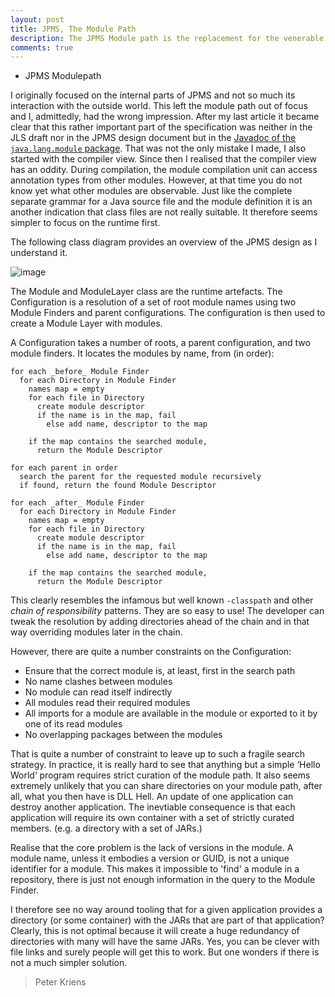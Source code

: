 ```yaml
---
layout: post
title: JPMS, The Module Path
description: The JPMS Module path is the replacement for the venerable -classpath and solve all its problems. 
comments: true
---
```


* JPMS Modulepath

I originally focused on the internal parts of JPMS and not so much its interaction with the outside world. This left the module path out of focus and I, admittedly, had the wrong impression. After my last article it became clear that this rather important part of the specification was neither in the JLS draft nor in the JPMS design document but in the [Javadoc of the `java.lang.module` package][1]. That was not the only mistake I made, I also started with the compiler view. Since then I realised that the compiler view has an oddity. During compilation, the module compilation unit can access annotation types from other modules. However, at that time you do not know yet what other modules are observable. Just like the complete separate grammar for a Java source file and the module definition it is an another indication that class files are not really suitable. It therefore seems simpler to focus on the runtime first.

The following class diagram provides an overview of the JPMS design as I understand it. 

![image](https://user-images.githubusercontent.com/200494/27959164-ac65e892-6326-11e7-8a87-4fcd90643633.png)

The Module and ModuleLayer class are the runtime artefacts. The Configuration is a resolution of a set of root module names using two Module Finders and  parent configurations. The configuration is then used to create a Module Layer with modules. 

A Configuration takes a number of roots, a parent configuration, and two module finders. It locates the modules by name, from (in order):

	for each _before_ Module Finder
	  for each Directory in Module Finder
	    names map = empty
	    for each file in Directory
	      create module descriptor
	      if the name is in the map, fail
	        else add name, descriptor to the map
		
	    if the map contains the searched module, 
	      return the Module Descriptor

	for each parent in order
	  search the parent for the requested module recursively
	  if found, return the found Module Descriptor

	for each _after_ Module Finder
	  for each Directory in Module Finder
	    names map = empty
	    for each file in Directory
	      create module descriptor
	      if the name is in the map, fail
	        else add name, descriptor to the map
		
	    if the map contains the searched module, 
	      return the Module Descriptor

This clearly resembles the infamous but well known `-classpath` and other _chain of responsibility_ patterns. They are so easy to use! The developer can tweak the resolution by adding directories ahead of the chain and in that way overriding modules later in the chain. 

However, there are quite a number constraints on the Configuration: 

* Ensure that the correct module is, at least, first in the search path
* No name clashes between modules
* No module can read itself indirectly
* All modules read their required modules
* All imports for a module are available in the module or exported to it by one of its read modules
* No overlapping packages between the modules 

That is quite a number of constraint to leave up to such a fragile search strategy. In practice, it is really hard to see that anything but a simple ‘Hello World’ program requires strict curation of the module path. It also seems extremely unlikely that you can share directories on your module path, after all, what you then have is DLL Hell. An update of one application can destroy another application. The inevtiable consequence is that each application will require its own container with a set of strictly curated members. (e.g. a directory with a set of JARs.) 

Realise that the core problem is the lack of versions in the module. A module name, unless it embodies a version or GUID, is not a unique identifier for a module. This makes it impossible to 'find' a module in a repository, there is just not enough information in the query to the Module Finder.

I therefore see no way around tooling that for a given application provides a directory (or some container) with the JARs that are part of that application? Clearly, this is not optimal because it will create a huge redundancy of directories with many will have the same JARs. Yes, you can be clever with file links and surely people will get this to work. But one wonders if there is not a much simpler solution.

> Peter Kriens

[1]: http://download.java.net/java/jdk9/docs/api/java/lang/module/package-summary.html
